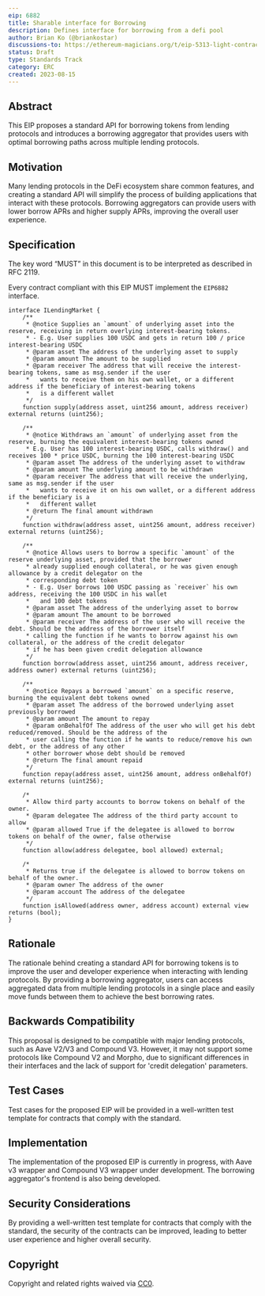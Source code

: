 ```yaml
---
eip: 6882
title: Sharable interface for Borrowing
description: Defines interface for borrowing from a defi pool
author: Brian Ko (@briankostar)
discussions-to: https://ethereum-magicians.org/t/eip-5313-light-contract-ownership/10052
status: Draft
type: Standards Track
category: ERC
created: 2023-08-15
---
```


## Abstract

This EIP proposes a standard API for borrowing tokens from lending protocols and introduces a borrowing aggregator that provides users with optimal borrowing paths across multiple lending protocols.

## Motivation

Many lending protocols in the DeFi ecosystem share common features, and creating a standard API will simplify the process of building applications that interact with these protocols. Borrowing aggregators can provide users with lower borrow APRs and higher supply APRs, improving the overall user experience.

## Specification

The key word “MUST” in this document is to be interpreted as described in RFC 2119.

Every contract compliant with this EIP MUST implement the `EIP6882` interface.

```solidity
interface ILendingMarket {
    /**
     * @notice Supplies an `amount` of underlying asset into the reserve, receiving in return overlying interest-bearing tokens.
     * - E.g. User supplies 100 USDC and gets in return 100 / price interest-bearing USDC
     * @param asset The address of the underlying asset to supply
     * @param amount The amount to be supplied
     * @param receiver The address that will receive the interest-bearing tokens, same as msg.sender if the user
     *   wants to receive them on his own wallet, or a different address if the beneficiary of interest-bearing tokens
     *   is a different wallet
     */
    function supply(address asset, uint256 amount, address receiver) external returns (uint256);

    /**
     * @notice Withdraws an `amount` of underlying asset from the reserve, burning the equivalent interest-bearing tokens owned
     * E.g. User has 100 interest-bearing USDC, calls withdraw() and receives 100 * price USDC, burning the 100 interest-bearing USDC
     * @param asset The address of the underlying asset to withdraw
     * @param amount The underlying amount to be withdrawn
     * @param receiver The address that will receive the underlying, same as msg.sender if the user
     *   wants to receive it on his own wallet, or a different address if the beneficiary is a
     *   different wallet
     * @return The final amount withdrawn
     */
    function withdraw(address asset, uint256 amount, address receiver) external returns (uint256);

    /**
     * @notice Allows users to borrow a specific `amount` of the reserve underlying asset, provided that the borrower
     * already supplied enough collateral, or he was given enough allowance by a credit delegator on the
     * corresponding debt token
     * - E.g. User borrows 100 USDC passing as `receiver` his own address, receiving the 100 USDC in his wallet
     *   and 100 debt tokens
     * @param asset The address of the underlying asset to borrow
     * @param amount The amount to be borrowed
     * @param receiver The address of the user who will receive the debt. Should be the address of the borrower itself
     * calling the function if he wants to borrow against his own collateral, or the address of the credit delegator
     * if he has been given credit delegation allowance
     */
    function borrow(address asset, uint256 amount, address receiver, address owner) external returns (uint256);

    /**
     * @notice Repays a borrowed `amount` on a specific reserve, burning the equivalent debt tokens owned
     * @param asset The address of the borrowed underlying asset previously borrowed
     * @param amount The amount to repay
     * @param onBehalfOf The address of the user who will get his debt reduced/removed. Should be the address of the
     * user calling the function if he wants to reduce/remove his own debt, or the address of any other
     * other borrower whose debt should be removed
     * @return The final amount repaid
     */
    function repay(address asset, uint256 amount, address onBehalfOf) external returns (uint256);

    /*
     * Allow third party accounts to borrow tokens on behalf of the owner.
     * @param delegatee The address of the third party account to allow
     * @param allowed True if the delegatee is allowed to borrow tokens on behalf of the owner, false otherwise
     */
    function allow(address delegatee, bool allowed) external;

    /*
     * Returns true if the delegatee is allowed to borrow tokens on behalf of the owner.
     * @param owner The address of the owner
     * @param account The address of the delegatee
     */
    function isAllowed(address owner, address account) external view returns (bool);
}

```

## Rationale

The rationale behind creating a standard API for borrowing tokens is to improve the user and developer experience when interacting with lending protocols. By providing a borrowing aggregator, users can access aggregated data from multiple lending protocols in a single place and easily move funds between them to achieve the best borrowing rates.

## Backwards Compatibility

This proposal is designed to be compatible with major lending protocols, such as Aave V2/V3 and Compound V3. However, it may not support some protocols like Compound V2 and Morpho, due to significant differences in their interfaces and the lack of support for 'credit delegation' parameters.

## Test Cases

Test cases for the proposed EIP will be provided in a well-written test template for contracts that comply with the standard.

## Implementation

The implementation of the proposed EIP is currently in progress, with Aave v3 wrapper and Compound V3 wrapper under development. The borrowing aggregator's frontend is also being developed.

## Security Considerations

By providing a well-written test template for contracts that comply with the standard, the security of the contracts can be improved, leading to better user experience and higher overall security.

## Copyright

Copyright and related rights waived via [CC0](../LICENSE.md).
